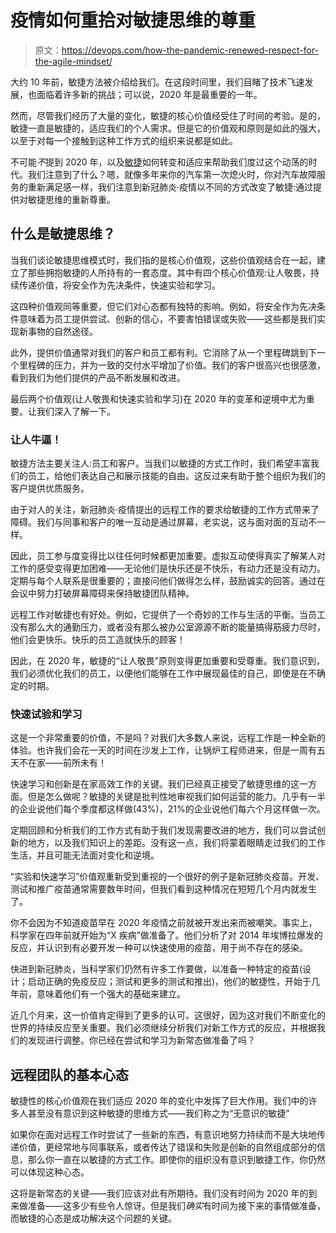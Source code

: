 # 疫情如何重拾对敏捷思维的尊重

> 原文：<https://devops.com/how-the-pandemic-renewed-respect-for-the-agile-mindset/>

大约 10 年前，敏捷方法被介绍给我们。在这段时间里，我们目睹了技术飞速发展，也面临着许多新的挑战；可以说，2020 年是最重要的一年。

然而，尽管我们经历了大量的变化，敏捷的核心价值经受住了时间的考验。是的，敏捷一直是敏捷的，适应我们的个人需求。但是它的价值观和原则是如此的强大，以至于对每一个接触到这种工作方式的组织来说都是如此。

不可能*不*提到 2020 年，以及[敏捷](https://devops.com/?s=Agile)如何转变和适应来帮助我们度过这个动荡的时代。我们注意到了什么？嗯，就像多年来你的汽车第一次熄火时，你对汽车故障服务的重新满足感一样，我们注意到新冠肺炎·疫情以不同的方式改变了敏捷:通过提供对敏捷思维的重新尊重。

## 什么是敏捷思维？

当我们谈论敏捷思维模式时，我们指的是核心价值观，这些价值观结合在一起，建立了那些拥抱敏捷的人所持有的一套态度。其中有四个核心价值观:让人敬畏，持续传递价值，将安全作为先决条件，快速实验和学习。

这四种价值观同等重要，但它们对心态都有独特的影响。例如，将安全作为先决条件意味着为员工提供尝试、创新的信心，不要害怕错误或失败——这些都是我们实现新事物的自然途径。

此外，提供价值通常对我们的客户和员工都有利。它消除了从一个里程碑跳到下一个里程碑的压力，并为一致的交付水平增加了价值。我们的客户很高兴也很感激，看到我们为他们提供的产品不断发展和改进。

最后两个价值观(让人敬畏和快速实验和学习)在 2020 年的变革和逆境中尤为重要。让我们深入了解一下。

### 让人牛逼！

敏捷方法主要关注人:员工和客户。当我们以敏捷的方式工作时，我们希望丰富我们的员工，给他们表达自己和展示技能的自由。这反过来有助于整个组织为我们的客户提供优质服务。

由于对人的关注，新冠肺炎·疫情提出的远程工作的要求给敏捷的工作方式带来了障碍。我们与同事和客户的唯一互动是通过屏幕，老实说，这与面对面的互动不一样。

因此，员工参与度变得比以往任何时候都更加重要。虚拟互动使得真实了解某人对工作的感受变得更加困难——无论他们是快乐还是不快乐，有动力还是没有动力。定期与每个人联系是很重要的；直接问他们做得怎么样，鼓励诚实的回答。通过在会议中努力打破屏幕障碍来保持敏捷团队精神。

远程工作对敏捷也有好处。例如，它提供了一个奇妙的工作与生活的平衡。当员工没有那么大的通勤压力，或者没有那么被办公室源源不断的能量搞得筋疲力尽时，他们会更快乐。快乐的员工造就快乐的顾客！

因此，在 2020 年，敏捷的“让人敬畏”原则变得更加重要和受尊重。我们意识到，我们必须优化我们的员工，以便他们能够在工作中展现最佳的自己，即使是在不确定的时期。

### 快速试验和学习

这是一个非常重要的价值，不是吗？对我们大多数人来说，远程工作是一种全新的体验。也许我们会花一天的时间在沙发上工作，让锅炉工程师进来，但是一周有五天不在家——前所未有！

快速学习和创新是在家高效工作的关键。我们已经真正接受了敏捷思维的这一方面。但是怎么做呢？敏捷的关键是批判性地审视我们如何运营的能力。几乎有一半的企业说他们每个季度都这样做(43%)，21%的企业说他们每六个月这样做一次。

定期回顾和分析我们的工作方式有助于我们发现需要改进的地方，我们可以尝试创新的地方，以及我们知识上的差距。没有这一点，我们将蒙着眼睛走过我们的工作生活，并且可能无法面对变化和逆境。

“实验和快速学习”价值观重新受到重视的一个很好的例子是新冠肺炎疫苗。开发、测试和推广疫苗通常需要数年时间，但我们看到这种情况在短短几个月内就发生了。

你不会因为不知道疫苗早在 2020 年疫情之前就被开发出来而被嘲笑。事实上，科学家在四年前就开始为“X 疾病”做准备了。他们分析了对 2014 年埃博拉爆发的反应，并认识到有必要开发一种可以快速使用的疫苗，用于尚不存在的感染。

快进到新冠肺炎，当科学家们仍然有许多工作要做，以准备一种特定的疫苗(设计；启动正确的免疫反应；测试和更多的测试和推出)，他们的敏捷性，开始于几年前，意味着他们有一个强大的基础来建立。

近几个月来，这一价值肯定得到了更多的认可。这很好，因为这对我们不断变化的世界的持续反应至关重要。我们必须继续分析我们对新工作方式的反应，并根据我们的发现进行调整。你已经在尝试和学习为新常态做准备了吗？

## 远程团队的基本心态

敏捷性的核心价值观在我们适应 2020 年的变化中发挥了巨大作用。我们中的许多人甚至没有意识到这种敏捷的思维方式——我们称之为“无意识的敏捷”

如果你在面对远程工作时尝试了一些新的东西，有意识地努力持续而不是大块地传递价值，更经常地与同事联系，或者传达了错误和失败是创新的自然组成部分的信息，那么你一直在以敏捷的方式工作。即使你的组织没有意识到敏捷工作，你仍然可以体现这种心态。

这将是新常态的关键——我们应该对此有所期待。我们没有时间为 2020 年的到来做准备——这多少有些令人惊讶。但是我们*确实*有时间为接下来的事情做准备，而敏捷的心态是成功解决这个问题的关键。